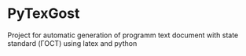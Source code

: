 # PyTexGost

Project for automatic generation of programm text document with state standard (ГОСТ) using latex and python